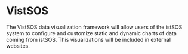 # VistSOS

The VistSOS data visualization framework will allow users of the istSOS system to configure and customize static and dynamic charts of data coming from istSOS. This visualizations will be included in external websites.

